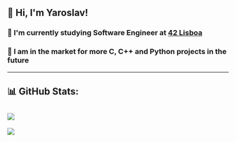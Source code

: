 ## 👋 Hi, I'm Yaroslav!<br>
### 🔭 I'm currently studying Software Engineer at [42 Lisboa](https://www.42lisboa.com)<br>
### 👯 I am in the market for more C, C++ and Python projects in the future
---
## 📊 GitHub Stats:
![](https://github-readme-stats.vercel.app/api/top-langs/?username=solo3301&theme=react&hide_border=false&include_all_commits=true&count_private=true&layout=compact)
---
[![](https://visitcount.itsvg.in/api?id=jannco&icon=0&color=0)](https://visitcount.itsvg.in)
<!--
## My stats

![My GitHub Lang Stats](https://github-readme-stats.vercel.app/api/top-langs/?username=jannco&theme=tokyonight&layout=compact)

**jannco/jannco** is a ✨ _special_ ✨ repository because its `README.md` (this file) appears on your GitHub profile.

Here are some ideas to get you started:

- 🔭 I’m currently working on ...
- 🌱 I’m currently learning ...
- 👯 I’m looking to collaborate on ...
- 🤔 I’m looking for help with ...
- 💬 Ask me about ...
- 📫 How to reach me: ...
- 😄 Pronouns: ...
- ⚡ Fun fact: ...
-->
